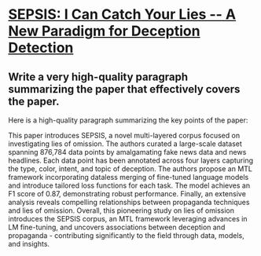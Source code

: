 # [SEPSIS: I Can Catch Your Lies -- A New Paradigm for Deception Detection](https://arxiv.org/abs/2312.00292)

## Write a very high-quality paragraph summarizing the paper that effectively covers the paper.

 Here is a high-quality paragraph summarizing the key points of the paper:

This paper introduces SEPSIS, a novel multi-layered corpus focused on investigating lies of omission. The authors curated a large-scale dataset spanning 876,784 data points by amalgamating fake news data and news headlines. Each data point has been annotated across four layers capturing the type, color, intent, and topic of deception. The authors propose an MTL framework incorporating dataless merging of fine-tuned language models and introduce tailored loss functions for each task. The model achieves an F1 score of 0.87, demonstrating robust performance. Finally, an extensive analysis reveals compelling relationships between propaganda techniques and lies of omission. Overall, this pioneering study on lies of omission introduces the SEPSIS corpus, an MTL framework leveraging advances in LM fine-tuning, and uncovers associations between deception and propaganda - contributing significantly to the field through data, models, and insights.
